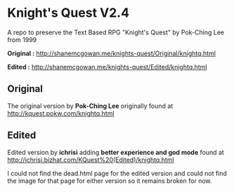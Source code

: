 # Knight's Quest V2.4
A repo to preserve the Text Based RPG "Knight's Quest" by Pok-Ching Lee from 1999
 
**Original :**
http://shanemcgowan.me/knights-quest/Original/knightq.html

**Edited :**
http://shanemcgowan.me/knights-quest/Edited/knightq.html


## __Original__
The original version by **Pok-Ching Lee** originally found at http://kquest.pokw.com/knightq.html

## __Edited__
Edited version by **ichrisi** adding **better experience and god mode** found at http://ichrisi.bizhat.com/KQuest%20(Edited)/knightq.html

I could not find the dead.html page for the edited version and could not find the image for that page for either version so it remains broken for now.

